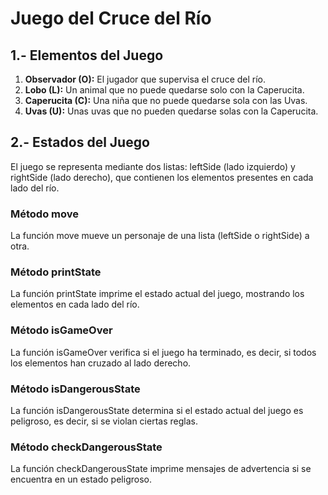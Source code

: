 # Juego del Cruce del Río

## 1.- Elementos del Juego

1. **Observador (O):** El jugador que supervisa el cruce del río.
2. **Lobo (L):** Un animal que no puede quedarse solo con la Caperucita.
3. **Caperucita (C):** Una niña que no puede quedarse sola con las Uvas.
4. **Uvas (U):** Unas uvas que no pueden quedarse solas con la Caperucita.

## 2.- Estados del Juego

El juego se representa mediante dos listas: leftSide (lado izquierdo) y rightSide (lado derecho), que contienen los elementos presentes en cada lado del río.

### Método move

La función move mueve un personaje de una lista (leftSide o rightSide) a otra.

### Método printState

La función printState imprime el estado actual del juego, mostrando los elementos en cada lado del río.

### Método isGameOver

La función isGameOver verifica si el juego ha terminado, es decir, si todos los elementos han cruzado al lado derecho.

### Método isDangerousState

La función isDangerousState determina si el estado actual del juego es peligroso, es decir, si se violan ciertas reglas.

### Método checkDangerousState

La función checkDangerousState imprime mensajes de advertencia si se encuentra en un estado peligroso.
